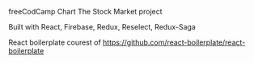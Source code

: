 freeCodCamp Chart The Stock Market project

Built with React, Firebase, Redux, Reselect, Redux-Saga

React boilerplate courest of https://github.com/react-boilerplate/react-boilerplate